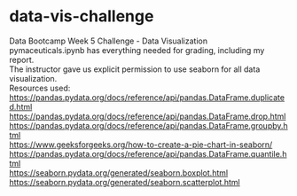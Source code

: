 # data-vis-challenge
Data Bootcamp Week 5 Challenge - Data Visualization  
pymaceuticals.ipynb has everything needed for grading, including my report.  
The instructor gave us explicit permission to use seaborn for all data visualization.  
Resources used:  
https://pandas.pydata.org/docs/reference/api/pandas.DataFrame.duplicated.html  
https://pandas.pydata.org/docs/reference/api/pandas.DataFrame.drop.html  
https://pandas.pydata.org/docs/reference/api/pandas.DataFrame.groupby.html  
https://www.geeksforgeeks.org/how-to-create-a-pie-chart-in-seaborn/  
https://pandas.pydata.org/docs/reference/api/pandas.DataFrame.quantile.html  
https://seaborn.pydata.org/generated/seaborn.boxplot.html  
https://seaborn.pydata.org/generated/seaborn.scatterplot.html  

